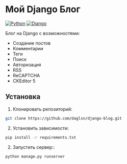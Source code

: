 # Мой Django Блог

[![Python](https://img.shields.io/badge/Python-3.12-blue.svg)](https://python.org)
[![Django](https://img.shields.io/badge/Django-5-green.svg)](https://djangoproject.com)

Блог на Django с возможностями:
- Создание постов
- Комментарии
- Теги
- Поиск
- Авторизация
- RSS
- ReCAPTCHA
- CKEditor 5

## Установка

1. Клонировать репозиторий:
```bash
git clone https://github.com/daglsn/django-blog.git
```
2. Установить зависимости:
```bash
pip install -r requirements.txt
```
2. Запустить сервер::
```bash
python manage.py runserver
```
